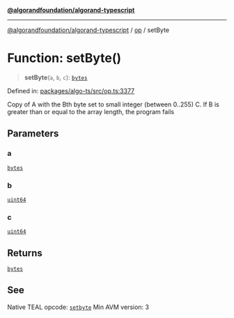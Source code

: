 [**@algorandfoundation/algorand-typescript**](../../README.md)

***

[@algorandfoundation/algorand-typescript](../../README.md) / [op](../README.md) / setByte

# Function: setByte()

> **setByte**(`a`, `b`, `c`): [`bytes`](../../index/type-aliases/bytes.md)

Defined in: [packages/algo-ts/src/op.ts:3377](https://github.com/algorandfoundation/puya-ts/blob/main/packages/algo-ts/src/op.ts#L3377)

Copy of A with the Bth byte set to small integer (between 0..255) C. If B is greater than or equal to the array length, the program fails

## Parameters

### a

[`bytes`](../../index/type-aliases/bytes.md)

### b

[`uint64`](../../index/type-aliases/uint64.md)

### c

[`uint64`](../../index/type-aliases/uint64.md)

## Returns

[`bytes`](../../index/type-aliases/bytes.md)

## See

Native TEAL opcode: [`setbyte`](https://dev.algorand.co/reference/algorand-teal/opcodes#setbyte)
Min AVM version: 3
